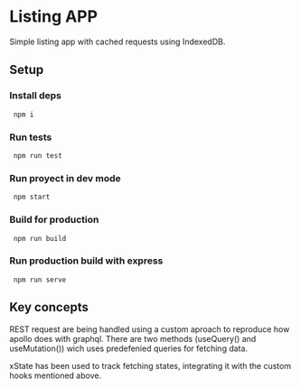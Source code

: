 # Listing APP
Simple listing app with cached requests using IndexedDB. 

## Setup

### Install deps
```
 npm i
```

### Run tests
```
 npm run test
```

### Run proyect in dev mode 
```
 npm start
```

### Build for production
```
 npm run build
```

### Run production build with express
```
 npm run serve
```

## Key concepts
REST request are being handled using a custom aproach to reproduce how apollo does with graphql. There are two methods (useQuery() and useMutation()) wich uses predefenied queries for fetching data. 

xState has been used to track fetching states, integrating it with the custom hooks mentioned above.
